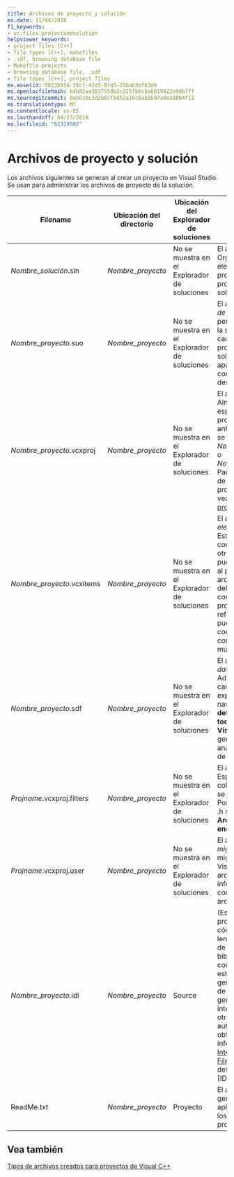 ```yaml
---
title: Archivos de proyecto y solución
ms.date: 11/04/2016
f1_keywords:
- vc.files.projectandsolution
helpviewer_keywords:
- project files [C++]
- file types [C++], makefiles
- .sdf, browsing database file
- Makefile projects
- browsing database file, .sdf
- file types [C++], project files
ms.assetid: 5823b954-36cf-42d3-8fd5-25bab3ef63d9
ms.openlocfilehash: b4b82aa3837558b2c325fb6cba6819422c0db7ff
ms.sourcegitcommit: 0ab61bc3d2b6cfbd52a16c6ab2b97a8ea1864f12
ms.translationtype: MT
ms.contentlocale: es-ES
ms.lasthandoff: 04/23/2019
ms.locfileid: "62319582"
---
```

# <a name="project-and-solution-files"></a>Archivos de proyecto y solución

Los archivos siguientes se generan al crear un proyecto en Visual Studio. Se usan para administrar los archivos de proyecto de la solución.

|Filename|Ubicación del directorio|Ubicación del Explorador de soluciones|Descripción|
|--------------|------------------------|--------------------------------|-----------------|
|*Nombre_solución*.sln|*Nombre_proyecto*|No se muestra en el Explorador de soluciones|El archivo de la *solución*. Organiza todos los elementos de un proyecto o varios proyectos en una solución.|
|*Nombre_proyecto*.suo|*Nombre_proyecto*|No se muestra en el Explorador de soluciones|El archivo de *opciones de solución*. Almacena personalizaciones para la solución para que cada vez que se abra un proyecto o archivo en la solución, tenga la apariencia y el comportamiento deseados.|
|*Nombre_proyecto*.vcxproj|*Nombre_proyecto*|No se muestra en el Explorador de soluciones|El archivo del *proyecto*. Almacena información específica de cada proyecto. (En versiones anteriores, este archivo se denominaba *Nombre_proyecto*.vcproj o *Nombre_proyecto*.dsp). Para obtener un ejemplo de un archivo de proyecto de Visual C++, vea [Archivos de proyecto](project-files.md).|
|*Nombre_proyecto*.vcxitems|*Nombre_proyecto*|No se muestra en el Explorador de soluciones|El archivo *Proyecto de elementos compartidos*. Este proyecto no se compila.  En su lugar, otro proyecto de C++ puede hacer referencia al proyecto, y sus archivos formarán parte del proceso de compilación del proyecto que hace referencia. Esto se puede usar para compartir código común con proyectos de C++ multiplataforma.|
|*Nombre_proyecto*.sdf|*Nombre_proyecto*|No se muestra en el Explorador de soluciones|El archivo de *base de datos de exploración*. Admite las características de exploración y navegación como **Ir a definición**, **Buscar todas las referencias**, y **Vista de clases**. Se genera mediante el análisis de los archivos de encabezado.|
|*Projname*.vcxproj.filters|*Nombre_proyecto*|No se muestra en el Explorador de soluciones|El archivo de *filtros*. Especifica dónde colocar un archivo que se agrega a la solución. Por ejemplo, un archivo .h se coloca en el nodo **Archivos de encabezado**.|
|*Projname*.vcxproj.user|*Nombre_proyecto*|No se muestra en el Explorador de soluciones|El archivo de *usuario de migración*. Después de migrar un proyecto de Visual Studio 2008, este archivo contiene la información que se convirtió desde un archivo .vsprops.|
|*Nombre_proyecto*.idl|*Nombre_proyecto*|Source|(Específico del proyecto) Contiene el código fuente del lenguaje de descripción de interfaz (IDL) de una biblioteca de tipos de control. Visual C++ usa este archivo para generar una biblioteca de tipos. La biblioteca generada expone la interfaz del control a otros clientes de automatización. Para obtener más información, vea [Interface Definition (IDL) File](/windows/desktop/Rpc/the-interface-definition-language-idl-file) (Archivo de definición de interfaz [IDL]) en Windows SDK.|
|ReadMe.txt|*Nombre_proyecto*|Proyecto|El archivo *Léame*. Lo genera el asistente para aplicaciones y describe los archivos de un proyecto.|

## <a name="see-also"></a>Vea también

[Tipos de archivos creados para proyectos de Visual C++](file-types-created-for-visual-cpp-projects.md)
